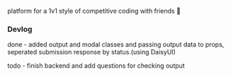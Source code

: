 platform for a 1v1 style of competitive coding with friends 🦾


### Devlog
done - added output and modal classes and passing output data to props, seperated submission response by status.(using DaisyUI)

todo - finish backend and add questions for checking output
